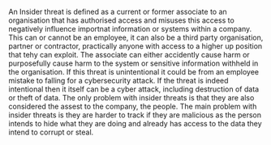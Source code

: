 An Insider threat is defined as a current or former associate to an organisation that has authorised access and misuses this access to negatively influence importnat information or systems within a company. This can or cannot be an employee, it can also be a third party organisation, partner or contractor, practically anyone with access to a higher up position that tehy can exploit. The associate can either accidently cause harm or purposefully cause harm to the system or sensitive information withheld in the organisation. If this threat is unintentional it could be from an employee mistake to falling for a cybersecurity attack. If the threat is indeed intentional then it itself can be a cyber attack, including destruction of data or theft of data. The only problem with insider threats is that they are also considered the assest to the company, the people. The main problem with insider threats is they are harder to track if they are malicious as the person intends to hide what they are doing and already has access to the data they intend to corrupt or steal. 